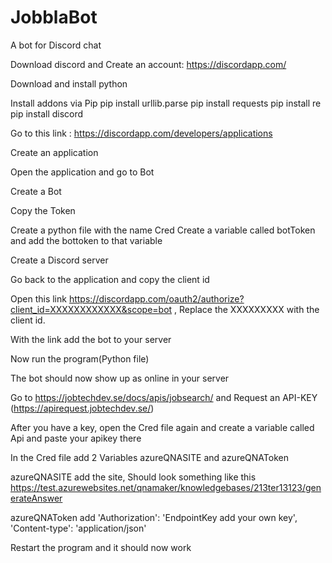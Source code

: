 # JobblaBot

A bot for Discord chat

Download discord and Create an account: https://discordapp.com/

Download and install python

Install addons via Pip
pip install urllib.parse 
pip install requests 
pip install re 
pip install discord

Go to this link : https://discordapp.com/developers/applications

Create an application

Open the application and go to Bot

Create a Bot

Copy the Token

Create a python file with the name Cred
	Create a variable called botToken and add the bottoken to that variable

Create a Discord server

Go back to the application and copy the client id

Open this link https://discordapp.com/oauth2/authorize?client_id=XXXXXXXXXXXX&scope=bot , Replace the XXXXXXXXX with the client id.

With the link add the bot to your server

Now run the program(Python file)

The bot should now show up as online in your server

Go to https://jobtechdev.se/docs/apis/jobsearch/ and Request an API-KEY (https://apirequest.jobtechdev.se/)

After you have a key, open the Cred file again and create a variable called Api and paste your apikey there

In the Cred file add 2 Variables azureQNASITE and azureQNAToken

azureQNASITE add the site, Should look something like this https://test.azurewebsites.net/qnamaker/knowledgebases/213ter13123/generateAnswer

azureQNAToken add
    'Authorization': 'EndpointKey add your own key',
    'Content-type': 'application/json'

Restart the program and it should now work




